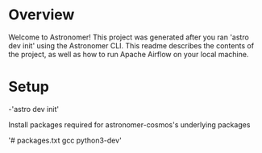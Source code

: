 Overview
========

Welcome to Astronomer! This project was generated after you ran 'astro dev init' using the Astronomer CLI. This readme describes the contents of the project, as well as how to run Apache Airflow on your local machine.

Setup
================
-'astro dev init'

Install packages required for astronomer-cosmos's underlying packages

'# packages.txt
gcc
python3-dev'
